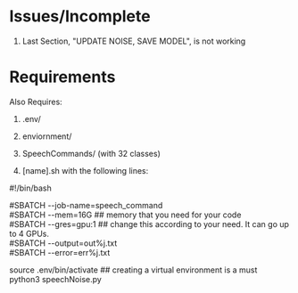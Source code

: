 # Issues/Incomplete  
1) Last Section, "UPDATE NOISE, SAVE MODEL", is not working


# Requirements
Also Requires:

1) .env/
2) enviornment/
3) SpeechCommands/ (with 32 classes)
   

4) [name].sh with the following lines:

#!/bin/bash  
 
#SBATCH --job-name=speech_command  
#SBATCH --mem=16G ## memory that you need for your code  
#SBATCH --gres=gpu:1 ## change this according to your need. It can go up to 4 GPUs.  
#SBATCH --output=out%j.txt  
#SBATCH --error=err%j.txt  
 
source .env/bin/activate ## creating a virtual environment is a must  
python3 speechNoise.py
